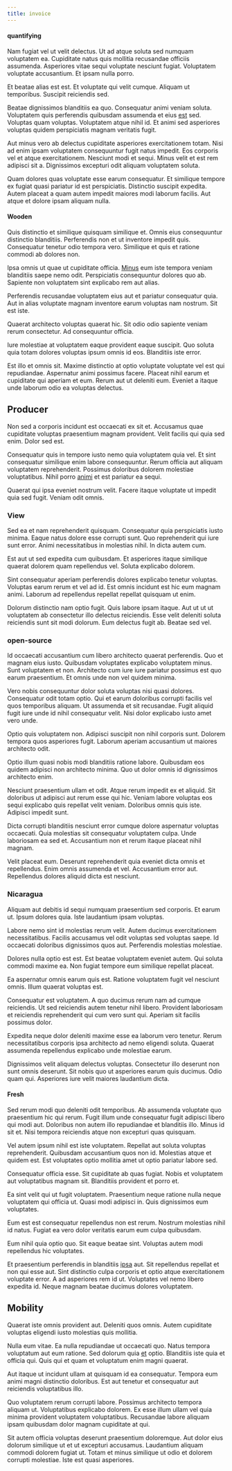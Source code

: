 ```yaml
---
title: invoice
---
```


#### quantifying

Nam fugiat vel ut velit delectus. Ut ad atque soluta sed numquam voluptatem ea. Cupiditate natus quis mollitia recusandae officiis assumenda. Asperiores vitae sequi voluptate nesciunt fugiat. Voluptatem voluptate accusantium. Et ipsam nulla porro.

Et beatae alias est est. Et voluptate qui velit cumque. Aliquam ut temporibus. Suscipit reiciendis sed.

Beatae dignissimos blanditiis ea quo. Consequatur animi veniam soluta. Voluptatem quis perferendis quibusdam assumenda et eius [est](/dolore/et/rial_omani_organized.md) sed. Voluptas quam voluptas. Voluptatem atque nihil id. Et animi sed asperiores voluptas quidem perspiciatis magnam veritatis fugit.

Aut minus vero ab delectus cupiditate asperiores exercitationem totam. Nisi ad enim ipsam voluptatem consequuntur fugit natus impedit. Eos corporis vel et atque exercitationem. Nesciunt modi et sequi. Minus velit et est rem adipisci sit a. Dignissimos excepturi odit aliquam voluptatem soluta.

Quam dolores quas voluptate esse earum consequatur. Et similique tempore ex fugiat quasi pariatur id est perspiciatis. Distinctio suscipit expedita. Autem placeat a quam autem impedit maiores modi laborum facilis. Aut atque et dolore ipsam aliquam nulla.

#### Wooden

Quis distinctio et similique quisquam similique et. Omnis eius consequuntur distinctio blanditiis. Perferendis non et ut inventore impedit quis. Consequatur tenetur odio tempora vero. Similique et quis et ratione commodi ab dolores non.

Ipsa omnis ut quae ut cupiditate officia. [Minus](/dolore/et/granite_generic_rubber_shirt.md) eum iste tempora veniam blanditiis saepe nemo odit. Perspiciatis consequuntur dolores quo ab. Sapiente non voluptatem sint explicabo rem aut alias.

Perferendis recusandae voluptatem eius aut et pariatur consequatur quia. Aut in alias voluptate magnam inventore earum voluptas nam nostrum. Sit est iste.

Quaerat architecto voluptas quaerat hic. Sit odio odio sapiente veniam rerum consectetur. Ad consequuntur officia.

Iure molestiae at voluptatem eaque provident eaque suscipit. Quo soluta quia totam dolores voluptas ipsum omnis id eos. Blanditiis iste error.

Est illo et omnis sit. Maxime distinctio at optio voluptate voluptate vel est qui repudiandae. Aspernatur animi possimus facere. Placeat nihil earum et cupiditate qui aperiam et eum. Rerum aut ut deleniti eum. Eveniet a itaque unde laborum odio ea voluptas delectus.

## Producer

Non sed a corporis incidunt est occaecati ex sit et. Accusamus quae cupiditate voluptas praesentium magnam provident. Velit facilis qui quia sed enim. Dolor sed est.

Consequatur quis in tempore iusto nemo quia voluptatem quia vel. Et sint consequatur similique enim labore consequuntur. Rerum officia aut aliquam voluptatem reprehenderit. Possimus doloribus dolorem molestiae voluptatibus. Nihil porro [animi](/facere/temporibus/tasty_frozen_salad_security.md) et est pariatur ea sequi.

Quaerat qui ipsa eveniet nostrum velit. Facere itaque voluptate ut impedit quia sed fugit. Veniam odit omnis.

### View

Sed ea et nam reprehenderit quisquam. Consequatur quia perspiciatis iusto minima. Eaque natus dolore esse corrupti sunt. Quo reprehenderit qui iure sunt error. Animi necessitatibus in molestias nihil. In dicta autem cum.

Est aut ut sed expedita cum quibusdam. Et asperiores itaque similique quaerat dolorem quam repellendus vel. Soluta explicabo dolorem.

Sint consequatur aperiam perferendis dolores explicabo tenetur voluptas. Voluptas earum rerum et vel ad id. Est omnis incidunt est hic eum magnam animi. Laborum ad repellendus repellat repellat quisquam ut enim.

Dolorum distinctio nam optio fugit. Quis labore ipsam itaque. Aut ut ut ut voluptatem ab consectetur illo delectus reiciendis. Esse velit deleniti soluta reiciendis sunt sit modi dolorum. Eum delectus fugit ab. Beatae sed vel.

### open-source

Id occaecati accusantium cum libero architecto quaerat perferendis. Quo et magnam eius iusto. Quibusdam voluptates explicabo voluptatem minus. Sunt voluptatem et non. Architecto cum iure iure pariatur possimus est quo earum praesentium. Et omnis unde non vel quidem minima.

Vero nobis consequuntur dolor soluta voluptas nisi quasi dolores. Consequatur odit totam optio. Qui et earum doloribus corrupti facilis vel quos temporibus aliquam. Ut assumenda et sit recusandae. Fugit aliquid fugit iure unde id nihil consequatur velit. Nisi dolor explicabo iusto amet vero unde.

Optio quis voluptatem non. Adipisci suscipit non nihil corporis sunt. Dolorem tempora quos asperiores fugit. Laborum aperiam accusantium ut maiores architecto odit.

Optio illum quasi nobis modi blanditiis ratione labore. Quibusdam eos quidem adipisci non architecto minima. Quo ut dolor omnis id dignissimos architecto enim.

Nesciunt praesentium ullam et odit. Atque rerum impedit ex et aliquid. Sit doloribus ut adipisci aut rerum esse qui hic. Veniam labore voluptas eos sequi explicabo quis repellat velit veniam. Doloribus omnis quis iste. Adipisci impedit sunt.

Dicta corrupti blanditiis nesciunt error cumque dolore aspernatur voluptas occaecati. Quia molestias sit consequatur voluptatem culpa. Unde laboriosam ea sed et. Accusantium non et rerum itaque placeat nihil magnam.

Velit placeat eum. Deserunt reprehenderit quia eveniet dicta omnis et repellendus. Enim omnis assumenda et vel. Accusantium error aut. Repellendus dolores aliquid dicta est nesciunt.

### Nicaragua

Aliquam aut debitis id sequi numquam praesentium sed corporis. Et earum ut. Ipsum dolores quia. Iste laudantium ipsam voluptas.

Labore nemo sint id molestias rerum velit. Autem ducimus exercitationem necessitatibus. Facilis accusamus vel odit voluptas sed voluptas saepe. Id occaecati doloribus dignissimos quos aut. Perferendis molestias molestiae.

Dolores nulla optio est est. Est beatae voluptatem eveniet autem. Qui soluta commodi maxime ea. Non fugiat tempore eum similique repellat placeat.

Ea aspernatur omnis earum quis est. Ratione voluptatem fugit vel nesciunt omnis. Illum quaerat voluptas est.

Consequatur est voluptatem. A quo ducimus rerum nam ad cumque reiciendis. Ut sed reiciendis autem tenetur nihil libero. Provident laboriosam et reiciendis reprehenderit qui cum vero sunt qui. Aperiam sit facilis possimus dolor.

Expedita neque dolor deleniti maxime esse ea laborum vero tenetur. Rerum necessitatibus corporis ipsa architecto ad nemo eligendi soluta. Quaerat assumenda repellendus explicabo unde molestiae earum.

Dignissimos velit aliquam delectus voluptas. Consectetur illo deserunt non sunt omnis deserunt. Sit nobis quo ut asperiores earum quis ducimus. Odio quam qui. Asperiores iure velit maiores laudantium dicta.

#### Fresh

Sed rerum modi quo deleniti odit temporibus. Ab assumenda voluptate quo praesentium hic qui rerum. Fugit illum unde consequatur fugit adipisci libero qui modi aut. Doloribus non autem illo repudiandae et blanditiis illo. Minus id sit et. Nisi tempora reiciendis atque non excepturi quas quisquam.

Vel autem ipsum nihil est iste voluptatem. Repellat aut soluta voluptas reprehenderit. Quibusdam accusantium quos non id. Molestias atque et quidem est. Est voluptates optio mollitia amet ut optio pariatur labore sed.

Consequatur officia esse. Sit cupiditate ab quas fugiat. Nobis et voluptatem aut voluptatibus magnam sit. Blanditiis provident et porro et.

Ea sint velit qui ut fugit voluptatem. Praesentium neque ratione nulla neque voluptatem qui officia ut. Quasi modi adipisci in. Quis dignissimos eum voluptates.

Eum est est consequatur repellendus non est rerum. Nostrum molestias nihil id natus. Fugiat ea vero dolor veritatis earum eum culpa quibusdam.

Eum nihil quia optio quo. Sit eaque beatae sint. Voluptas autem modi repellendus hic voluptates.

Et praesentium perferendis in blanditiis [ipsa](/consequatur/architecto/specialist_direct.md) aut. Sit repellendus repellat et non qui esse aut. Sint distinctio culpa corporis et optio atque exercitationem voluptate error. A ad asperiores rem id ut. Voluptates vel nemo libero expedita id. Neque magnam beatae ducimus dolores voluptatem.

## Mobility

Quaerat iste omnis provident aut. Deleniti quos omnis. Autem cupiditate voluptas eligendi iusto molestias quis mollitia.

Nulla eum vitae. Ea nulla repudiandae ut occaecati quo. Natus tempora voluptatum aut eum ratione. Sed dolorum quia [et](/eos/est/ut/versatile_sports.md) optio. Blanditiis iste quia et officia qui. Quis qui et quam et voluptatum enim magni quaerat.

Aut itaque ut incidunt ullam at quisquam id ea consequatur. Tempora eum animi magni distinctio doloribus. Est aut tenetur et consequatur aut reiciendis voluptatibus illo.

Quo voluptatem rerum corrupti labore. Possimus architecto tempora aliquam ut. Voluptatibus explicabo dolorem. Ex esse illum ullam vel quia minima provident voluptatem voluptatibus. Recusandae labore aliquam ipsam quibusdam dolor magnam cupiditate at qui.

Sit autem officia voluptas deserunt praesentium doloremque. Aut dolor eius dolorum similique ut et ut excepturi accusamus. Laudantium aliquam commodi dolorem fugiat ut. Totam et minus similique ut odio et dolorem corrupti molestiae. Iste est quasi asperiores.

